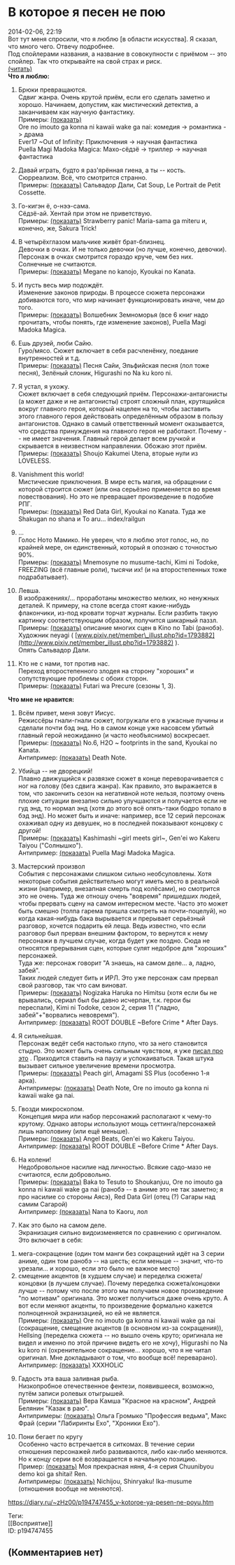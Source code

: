 В которое я песен не пою
========================

  
2014-02-06, 22:19  
 Вот тут меня спросили, что я люблю [в области искусства]. Я сказал, что много чего. Отвечу подробнее.   
 Под спойлерами названия, а название в совокупности с приёмом -- это спойлер. Так что открывайте на свой страх и риск.   
  [(читать)](https://zHz00.diary.ru/p194747455.htm?index=30#linkmore194747455m30)      
  **Что я люблю:**    
   
 1. Брюки превращаются.   
 Сдвиг жанра. Очень крутой приём, если его сделать заметно и хорошо. Начинаем, допустим, как мистический детектив, а заканчиваем как научную фантастику.   
 Примеры:  [(показать)](https://zHz00.diary.ru/p194747455.htm?index=1#linkmore194747455m1)      
 Ore no imouto ga konna ni kawaii wake ga nai: комедия -> романтика -> драма   
 Ever17 ~Out of Infinity: Приключения -> научная фантастика   
 Puella Magi Madoka Magica: Махо-сёдзё -> триллер -> научная фантастика     
   
 2. Давай играть, будто я раз'ярённая гиена, а ты -- кость.   
 Сюрреализм. Всё, что смотрится странно.   
 Примеры:  [(показать)](https://zHz00.diary.ru/p194747455.htm?index=2#linkmore194747455m2)    Сальвадор Дали, Cat Soup, Le Portrait de Petit Cossette.     
   
 3. Го-кигэн ё, о-нээ-сама.   
 Сёдзё-ай. Хентай при этом не приветствую.   
 Примеры:  [(показать)](https://zHz00.diary.ru/p194747455.htm?index=3#linkmore194747455m3)    Strawberry panic! Maria-sama ga miteru и, конечно, же, Sakura Trick!     
   
 4. В четырёхглазом мальчике живёт брат-близнец.   
 Девочки в очках. И не только девочки (но лучше, конечно, девочки). Персонаж в очках смотрится гораздо круче, чем без них. Солнечные не считаются.   
 Примеры:  [(показать)](https://zHz00.diary.ru/p194747455.htm?index=4#linkmore194747455m4)    Megane no kanojo, Kyoukai no Kanata.     
   
 5. И пусть весь мир подождёт.   
 Изменение законов природы. В процессе сюжета персонажи добиваются того, что мир начинает функционировать иначе, чем до того.   
 Примеры:  [(показать)](https://zHz00.diary.ru/p194747455.htm?index=5#linkmore194747455m5)    Волшебник Земноморья (все 6 книг надо прочитать, чтобы понять, где изменение законов), Puella Magi Madoka Magica.     
   
 6. Ешь друзей, люби Сайю.   
 Гуро/мясо. Сюжет включает в себя расчленёнку, поедание внутренностей и т.д.   
 Примеры:  [(показать)](https://zHz00.diary.ru/p194747455.htm?index=6#linkmore194747455m6)    Песня Сайи, Эльфийская песня (лол тоже песня), Зелёный слоник, Higurashi no  Na  ku koro ni.     
   
 7. Я устал, я ухожу.   
 Сюжет включает в себя следующий приём. Персонажи-антагонисты (а может даже и не антагонисты) строят сложный план, крутящийся вокруг главного героя, который нацелен на то, чтобы заставить этого главного героя действовать определённым образом в пользу антагонистов. Однако в самый ответственный момент оказывается, что средства принуждения на главного героя не работают. Почему -- не имеет значения. Главный герой делает всем ручкой и скрывается в неизвестном направлении. Обожаю этот приём.   
 Примеры:  [(показать)](https://zHz00.diary.ru/p194747455.htm?index=7#linkmore194747455m7)    Shoujo Kakumei Utena, вторые нули из LOVELESS.     
   
 8. Vanishment this world!   
 Мистические приключения. В мире есть магия, на обращении с которой строится сюжет (или она серьёзно применяется во время повествования). Но это не превращает произведение в подобие РПГ.   
 Примеры:  [(показать)](https://zHz00.diary.ru/p194747455.htm?index=8#linkmore194747455m8)    Red Data Girl, Kyoukai no Kanata. Туда же Shakugan no shana и To aru... index/railgun     
   
 9. ...   
 Голос Ното Мамико. Не уверен, что я люблю этот голос, но, по крайней мере, он единственный, который я опознаю с точностью 90%.   
 Примеры:  [(показать)](https://zHz00.diary.ru/p194747455.htm?index=9#linkmore194747455m9)    Mnemosyne no musume-tachi, Kimi ni Todoke, FREEZING (всё главные роли), тысячи их! (и на второстепенных тоже подрабатывает).     
   
 10. Левша.   
 В изображениях/... проработаны множество мелких, но ненужных деталей. К примеру, на столе всегда стоят какие-нибудь флакончики, из-под кровати торчат журналы. Если разбить такую картинку соответствующим образом, получится шикарный паззл.   
 Примеры:  [(показать)](https://zHz00.diary.ru/p194747455.htm?index=10#linkmore194747455m10)    описание многих сцен в Kino no Tabi (ранобэ).   
 Художник neyagi (  [www.pixiv.net/member\_illust.php?id=1793882](http://www.pixiv.net/member_illust.php?id=1793882)  ).   
 Опять Сальвадор Дали.     
   
 11. Кто не с нами, тот против нас.   
 Переход второстепенного злодея на сторону "хороших" и сопутствующие проблемы с обоих сторон.   
 Примеры:  [(показать)](https://zHz00.diary.ru/p194747455.htm?index=11#linkmore194747455m11)    Futari wa Precure (сезоны 1, 3).     
   
  **Что мне не нравится:**    
   
 1. Всём привет, меня зовут Иисус.   
 Режиссёры гнали-гнали сюжет, погружали его в ужасные пучины и сделали почти бэд энд. Но в самом конце уже насовсем убитый главный герой неожиданно (и часто необъяснимо) воскресает.   
 Примеры:  [(показать)](https://zHz00.diary.ru/p194747455.htm?index=12#linkmore194747455m12)    No.6, H2O ~ footprints in the sand, Kyoukai no Kanata.     
 Антипример:  [(показать)](https://zHz00.diary.ru/p194747455.htm?index=13#linkmore194747455m13)    Death Note.     
   
 2. Убийца -- не дворецкий!   
 Плавно движущийся к развязке сюжет в конце переворачивается с ног на голову (без сдвига жанра). Как правило, это выражается в том, что закончить сезон на негативной ноте нельзя, поэтому очень плохие ситуации внезапно сильно улучшаются и получается если не гуд энд, то нормал энд (хотя до этого всё опять-таки бодро топало в бэд энд). Но может быть и иначе: например, все 12 серий персонаж охаживал одну из девушек, но в последней показывают концовку с другой!   
 Примеры:  [(показать)](https://zHz00.diary.ru/p194747455.htm?index=14#linkmore194747455m14)    Kashimashi ~girl meets girl~, Gen'ei wo Kakeru Taiyou ("Солнышко").     
 Антипример:  [(показать)](https://zHz00.diary.ru/p194747455.htm?index=15#linkmore194747455m15)    Puella Magi Madoka Magica.     
   
 3. Мастерский произвол   
 События с персонажами слишком сильно необсуловлены. Хотя некоторые события действительно могут иметь место в реальной жизни (например, внезапная смерть под колёсами), но смотрится это не очень. Туда же отношу очень "вовремя" пришедших людей, чтобы прервать сцену на самом интересном месте. Часто это может быть смешно (толпа гарема пришла смотреть на почти-поцелуй), но когда какая-нибудь бака вырывается и прерывает серьёзный разговор, хочется подарить ей леща. Ведь известно, что если разговор был прерван внешним фактором, то вернутся к нему персонажи в лучшем случае, когда будет уже поздно. Сюда не относятся прерывания сцен, которые сулят недоброе для "хороших" персонажей.   
 Туда же: персонаж говорит "А знаешь, на самом деле... а, ладно, забей".   
 Таких людей следует бить и ИРЛ. Это уже персонаж сам прервал свой разговор, так что сам виноват.   
 Примеры:  [(показать)](https://zHz00.diary.ru/p194747455.htm?index=16#linkmore194747455m16)    Nogizaka Haruka no Himitsu (хотя если бы не врывались, сериал был бы давно исчерпан, т.к. герои бы переспали), Kimi ni Todoke, сезон 2, серия 11 ("ладно, забей"+"ворвались невовремя").     
 Антипример:  [(показать)](https://zHz00.diary.ru/p194747455.htm?index=17#linkmore194747455m17)    ROOT DOUBLE ~Before Crime \* After Days.     
   
 4. Я сильнейшая.   
 Персонаж ведёт себя настолько глупо, что за него становится стыдно. Это может быть очень сильным чувством, я уже  [писал про это](Untitled%20[038])  . Приходится ставить на паузу и успокаиваться. Такая штука вызывает сильное увеличение времени просмотра.   
 Примеры:  [(показать)](https://zHz00.diary.ru/p194747455.htm?index=18#linkmore194747455m18)    Peach girl, Amagami SS Plus (особенно 1-я арка).     
 Антипримеры:  [(показать)](https://zHz00.diary.ru/p194747455.htm?index=19#linkmore194747455m19)    Death Note, Ore no imouto ga konna ni kawaii wake ga nai.     
   
 6. Гвозди микроскопом.   
 Концепция мира или набор персонажий располагают к чему-то крутому. Однако авторы используют мощь сеттинга/персонажей лишь наполовину (или ещё меньше).   
 Примеры:  [(показать)](https://zHz00.diary.ru/p194747455.htm?index=20#linkmore194747455m20)    Angel Beats, Gen'ei wo Kakeru Taiyou.     
 Антипример:  [(показать)](https://zHz00.diary.ru/p194747455.htm?index=21#linkmore194747455m21)    ROOT DOUBLE ~Before Crime \* After Days.     
   
 7. На колени!   
 Недобровольное насилие над личностью. Всякие садо-мазо не считаются, если добровольно.   
 Примеры:  [(показать)](https://zHz00.diary.ru/p194747455.htm?index=22#linkmore194747455m22)    Baka to Tesuto to Shoukanjuu, Ore no imouto ga konna ni kawaii wake ga nai (ранобэ -- в аниме это не так заметно; я про насилие со стороны Аясэ), Red Data Girl (отец (?) Сагары над самим Сагарой)     
 Антипример:  [(показать)](https://zHz00.diary.ru/p194747455.htm?index=23#linkmore194747455m23)    Nana to Kaoru, лол     
   
 8. Как это было на самом деле.   
 Экранизация сильно видоизменяется по сравнению с оригиналом. Это включает в себя:   
 1) мега-сокращение (один том манги без сокращений идёт на 3 серии аниме, один том ранобэ -- на шесть; если меньше -- значит, что-то урезали... и хорошо, если это было не важное место)   
 2) смещение акцентов (в худшем случае) и переделка сюжета/концовки (в лучшем случае). Почему переделка сюжета/концовки лучше -- потому что после этого мы получаем новое произведение "по мотивам" оригинала. Это может получиться даже очень круто. А вот если меняют акценты, то произведение формально кажется полноценной экранизацией, но ей не является.   
 Примеры:  [(показать)](https://zHz00.diary.ru/p194747455.htm?index=24#linkmore194747455m24)    Ore no imouto ga konna ni kawaii wake ga nai (сокращение, смещение акцентов (в основном из-за сокращения)), Hellsing (переделка сюжета -- но вышло очень круто; оригинала не видел и именно по этой причине видеть его не хочу), Higurashi no  Na  ku koro ni (охренительное сокращение... хорошо, что я не читал оригинал. Мне докладывают о том, что вообще всё! переварано).     
 Антипример:  [(показать)](https://zHz00.diary.ru/p194747455.htm?index=25#linkmore194747455m25)    XXXHOLiC     
   
 9. Гадость эта ваша заливная рыба.   
 Низкопробное отечественное фентези, появившееся, возможно, путём записи ролевых отыгрышей.   
 Примеры:  [(показать)](https://zHz00.diary.ru/p194747455.htm?index=26#linkmore194747455m26)    Вера Камша "Красное на красном", Андрей Белянин "Казак в раю".     
 Антипримеры:  [(показать)](https://zHz00.diary.ru/p194747455.htm?index=27#linkmore194747455m27)    Ольга Громыко "Профессия ведьма", Макс Фрай (серии "Лабиринты Ехо", "Хроники Ехо").     
   
 10. Пони бегает по кругу   
 Особенно часто встречается в ситкомах. В течение серии отношения персонажей либо развиваются, либо как-либо меняются. Но к концу серии всё возвращается в начальную позицию.   
 Пример:  [(показать)](https://zHz00.diary.ru/p194747455.htm?index=28#linkmore194747455m28)    Моя прекрасная няня, 4-я серия Chuunibyou demo koi ga shitai! Ren.     
 Антипримеры:  [(показать)](https://zHz00.diary.ru/p194747455.htm?index=29#linkmore194747455m29)    Nichijou, Shinryaku! Ika-musume (отношения вообще не меняются).     
     
  
<https://diary.ru/~zHz00/p194747455_v-kotoroe-ya-pesen-ne-poyu.htm>  
  
Теги:  
[[Восприятие]]  
ID: p194747455  


(Комментариев нет)
------------------